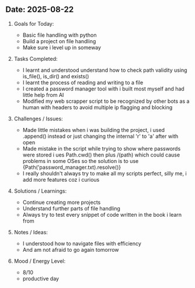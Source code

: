 
## Date: 2025-08-22


1. Goals for Today:
   - Basic file handling with python
   - Build a project on file handling
   - Make sure i level up in someway
   

2. Tasks Completed:
   - I learnt and understood understand how to check path validity using is_file(), is_dir() and exists()
   - I learnt the process of reading and writing to a file
   - I created a password manager tool with i built most myself and had little help from AI
   - Modified my web scrapper script to be recognized by other bots as a human with headers to avoid multiple ip flagging and blocking
   
  

3. Challenges / Issues:
   - Made little mistakes when i was building the project, i used .append() instead or just changing the internal 'r' to 'a' after with open
   - Made mistake in the script while trying to show where passwords were stored i ues Path.cwd() then plus /(path) which could cause problems in some OSes
     so the solution is to use {Path('password_manager.txt).resolve()}
   - I really shouldn't always try to make all my scripts perfect, silly me, i add more features coz i curious 
  

4. Solutions / Learnings:
   - Continue creating more projects 
   - Understand further parts of file handling
   - Always try to test every snippet of code written in the book i learn from
  

5. Notes / Ideas:
   - I understood how to navigate files with efficiency 
   - And am not afraid to go again tomorrow
  

6. Mood / Energy Level:
   - 8/10 
   - productive day
